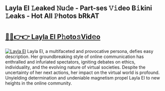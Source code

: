 ## Layla El 𝙻eaked 𝙽u𝚍e - Part-ses 𝚅𝚒deo B𝚒kini 𝙻eaks - Hot All 𝙿hotos bRkAT

# <h2><a href="http://ld74r7c.urlbe.top/?page=Layla+El">🔗🔗👉👉 Layla El P𝚑oto𝚜Vid𝚎o</a></h2>

[![Layla El](https://i.imgur.com/eBuTRDB.gif)](http://ld74r7c.urlbe.top/?page=Layla+El)
Layla El, a multifaceted and provocative persona, defies easy description. Her groundbreaking style of online communication has enthralled and infuriated spectators, igniting debates on ethics, individuality, and the evolving nature of virtual societies. Despite the uncertainty of her next actions, her impact on the virtual world is profound. Unyielding determination and undeniable magnetism propel Layla El to new heights in the online community.
